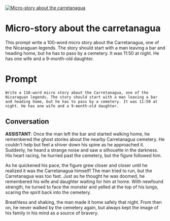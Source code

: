 
[![Micro-story about the carretanagua](https://flow-user-images.s3.us-west-1.amazonaws.com/prompt/mgMf5DigYHnwGSvc-1xAF/1686072641956)]()
# Micro-story about the carretanagua 
This prompt write a 100-word micro story about the Carretanagua, one of the Nicaraguan legends. The story should start with a man leaving a bar and heading home, but he has to pass by a cemetery. It was 11:50 at night. He has one wife and a 9-month-old daughter.

# Prompt

```
Write a 110-word micro story about the Carretanagua, one of the Nicaraguan legends. The story should start with a man leaving a bar and heading home, but he has to pass by a cemetery. It was 11:50 at night. He has one wife and a 9-month-old daughter. 
```

## Conversation

**ASSISTANT**: Once the man left the bar and started walking home, he remembered the ghost stories about the nearby Carretanagua cemetery. He couldn't help but feel a shiver down his spine as he approached it. Suddenly, he heard a strange noise and saw a silhouette in the darkness. His heart racing, he hurried past the cemetery, but the figure followed him.



As he quickened his pace, the figure grew closer and closer until he realized it was the Carretanagua himself! The man tried to run, but the Carretanagua was too fast. Just as he thought he was doomed, he remembered his wife and daughter waiting for him at home. With newfound strength, he turned to face the monster and yelled at the top of his lungs, scaring the spirit back into the cemetery.



Breathless and shaking, the man made it home safely that night. From then on, he never walked by the cemetery again, but always kept the image of his family in his mind as a source of bravery.


